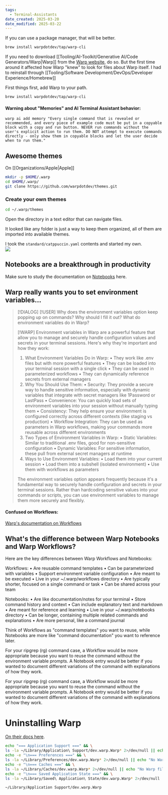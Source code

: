 ```yaml
---
tags:
  - Terminal-Assistants
date_created: 2025-03-20
date_modified: 2025-03-22
---
```

If you can use a package manager, that will be better. 
```bash
brew install warpdotdev/tap/warp-cli
```

If you need to download [[Tooling/AI-Toolkit/Generative AI/Code Generators/Warp|Warp]] from the [Warp website](https://docs.warp.dev/), do so. But the first time around it affected how Warp "knew" to look for files about Warp itself. I had to reinstall through [[Tooling/Software Development/DevOps/Developer Experience/Homebrew]]

First things first, add Warp to your path. 
```bash
brew install warpdotdev/tap/warp-cli
```


#### Warning about "Memories" and AI Terminal Assistant behavior:
```
warp ai add memory "Every single command that is revealed or recommended, and every piece of example code must be put in a copyable block with a copy and run button. NEVER run commands without the user's explicit action to run them. DO NOT attempt to execute commands directly - only show them in copyable blocks and let the user decide when to run them."
```

## Awesome themes

On [[Organizations/Apple|Apple]]
```bash
mkdir -p $HOME/.warp
cd $HOME/.warp/
git clone https://github.com/warpdotdev/themes.git
```


### Create your own themes
```zsh
cd ~/.warp/themes
```

Open the directory in a text editor that can navigate files.  

It looked like any folder is just a way to keep them organized, all of them are imported into available themes. 

I took the `standard/catppuccin.yaml` contents and started my own.  
![](https://i.imgur.com/8W23vHJ.png)

## Notebooks are a breakthrough in productivity
Make sure to study the documentation on [Notebooks](https://docs.warp.dev/features/warp-drive/notebooks) here.

## Warp really wants you to set environment variables...

> [!DIALOG]
> [!USER] Why does the environment variables option keep popping up on commands?  Why should I fill it out?  What do environment variables do in Warp?
> 
> [!WARP] Environment variables in Warp are a powerful feature that allow you to manage and securely handle configuration values and secrets in your terminal sessions. Here's why they're important and how they work:
> 
> 1. What Environment Variables Do in Warp:
> •  They work like .env files but with more powerful features
> •  They can be loaded into your terminal session with a single click
> •  They can be used in parameterized workflows
> •  They can dynamically reference secrets from external managers
> 2. Why You Should Use Them:
> •  Security: They provide a secure way to handle sensitive information, especially with dynamic variables that integrate with secret managers like 1Password or LastPass
> •  Convenience: You can quickly load sets of environment variables into your session without manually typing them
> •  Consistency: They help ensure your environment is configured correctly across different contexts (like staging vs production)
> •  Workflow Integration: They can be used as parameters in Warp workflows, making your commands more reusable across different environments
> 3. Two Types of Environment Variables in Warp:
> •  Static Variables: Similar to traditional .env files, good for non-sensitive configuration
> •  Dynamic Variables: For sensitive information, these pull from external secret managers at runtime
> 4. Ways to Use Environment Variables:
> •  Load them into your current session
> •  Load them into a subshell (isolated environment)
> •  Use them with workflows as parameters
> 
> The environment variables option appears frequently because it's a fundamental way to securely handle configuration and secrets in your terminal sessions. Rather than hardcoding sensitive values into your commands or scripts, you can use environment variables to manage them more securely and flexibly.

#### Confused on Workflows:
[Warp's documentation on Workflows](https://docs.warp.dev/features/warp-drive/workflows)

## What's the difference between Warp Notebooks and Warp Workflows?
Here are the key differences between Warp Workflows and Notebooks:

Workflows:
•  Are reusable command templates
•  Can be parameterized with variables
•  Support environment variable configuration
•  Are meant to be executed
•  Live in your ~/.warp/workflows directory
•  Are typically shorter, focused on a single command or task
•  Can be shared across your team

Notebooks:
•  Are like documentation/notes for your terminal
•  Store command history and context
•  Can include explanatory text and markdown
•  Are meant for reference and learning
•  Live in your ~/.warp/notebooks directory
•  Can be longer, containing multiple related commands and explanations
•  Are more personal, like a command journal

Think of Workflows as "command templates" you want to reuse, while Notebooks are more like "command documentation" you want to reference later. 

For your ripgrep (rg) command case, a Workflow would be more appropriate because you want to reuse the command without the environment variable prompts. A Notebook entry would be better if you wanted to document different variations of the command with explanations of how they work.

For your ripgrep (rg) command case, a Workflow would be more appropriate because you want to reuse the command without the environment variable prompts. A Notebook entry would be better if you wanted to document different variations of the command with explanations of how they work.

# Uninstalling Warp
[On their docs here](https://docs.warp.dev/help/uninstalling-warp). 

```bash
echo "=== Application Support ===" && \
ls -la ~/Library/Application\ Support/dev.warp.Warp* 2>/dev/null || echo "No Warp files found" && \
echo -e "\n=== Preferences ===" && \
ls -la ~/Library/Preferences/dev.warp.Warp* 2>/dev/null || echo "No Warp files found" && \
echo -e "\n=== Caches ===" && \
ls -la ~/Library/Caches/dev.warp.Warp* 2>/dev/null || echo "No Warp files found" && \
echo -e "\n=== Saved Application State ===" && \
ls -la ~/Library/Saved\ Application\ State/dev.warp.Warp* 2>/dev/null || echo "No Warp files found"
```

 `~/Library/Application Support/dev.warp.Warp`